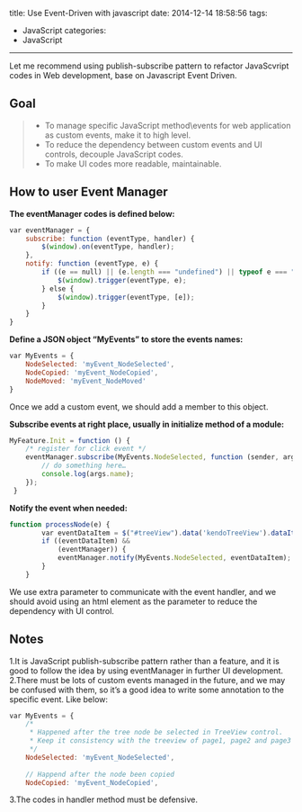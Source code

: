 title: Use Event-Driven with javascript
date: 2014-12-14 18:58:56
tags:
- JavaScript
categories:
- JavaScript
---

Let me recommend using publish-subscribe pattern to refactor JavaScvript codes in Web development, base on Javascript Event Driven.

## Goal

> * To manage specific JavaScript method\events for web application as custom events, make it to high level.
> * To reduce the dependency between custom events and UI controls, decouple JavaScript codes.
> * To make UI codes more readable, maintainable.


## How to user Event Manager

**The eventManager codes is defined below:**
```javascript
var eventManager = {
    subscribe: function (eventType, handler) {
        $(window).on(eventType, handler);
    },
    notify: function (eventType, e) {
        if ((e == null) || (e.length === "undefined") || typeof e === "string") {
            $(window).trigger(eventType, e);
        } else {
            $(window).trigger(eventType, [e]);
        }
    }
}
```

**Define a JSON object “MyEvents” to store the events names:**
```javascript
var MyEvents = {
    NodeSelected: 'myEvent_NodeSelected',
    NodeCopied: 'myEvent_NodeCopied',
    NodeMoved: 'myEvent_NodeMoved'
}
```
Once we add a custom event, we should add a member to this object.

**Subscribe events at right place, usually in initialize method of a module:**
```javascript
MyFeature.Init = function () {  
    /* register for click event */
    eventManager.subscribe(MyEvents.NodeSelected, function (sender, args) {
        // do something here…
		console.log(args.name);
    });
 }
```

**Notify the event when needed:**
```javascript
function processNode(e) { 
        var eventDataItem = $("#treeView").data('kendoTreeView').dataItem(e);
        if ((eventDataItem) &&
            (eventManager)) {
            eventManager.notify(MyEvents.NodeSelected, eventDataItem);
        }
    }
```
We use extra parameter to communicate with the event handler, and we should avoid using an html element as the parameter to reduce the dependency with UI control.

## Notes
1.It is JavaScript publish-subscribe pattern rather than a feature, and it is good to follow the idea by using eventManager in further UI development.
2.There must be lots of custom events managed in the future, and we may be confused with them, so it’s a good idea to write some annotation to the specific event. Like below:
```javascript
var MyEvents = {
    /*
     * Happened after the tree node be selected in TreeView control.
     * Keep it consistency with the treeview of page1, page2 and page3
     */
    NodeSelected: 'myEvent_NodeSelected',
 
    // Happend after the node been copied
    NodeCopied: 'myEvent_NodeCopied',
```

3.The codes in handler method must be defensive.
